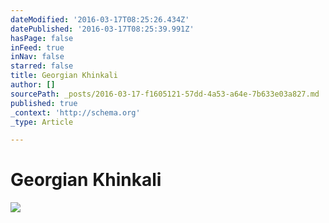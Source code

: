 ```yaml
---
dateModified: '2016-03-17T08:25:26.434Z'
datePublished: '2016-03-17T08:25:39.991Z'
hasPage: false
inFeed: true
inNav: false
starred: false
title: Georgian Khinkali
author: []
sourcePath: _posts/2016-03-17-f1605121-57dd-4a53-a64e-7b633e03a827.md
published: true
_context: 'http://schema.org'
_type: Article

---
```

# Georgian Khinkali
![](https://the-grid-user-content.s3-us-west-2.amazonaws.com/c651ce0f-496e-4d7c-8cb4-5ce378d51413.jpg)